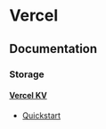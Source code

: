 # Vercel
## Documentation
### Storage
#### [Vercel KV](https://vercel.com/docs/storage/vercel-kv)
* [Quickstart](https://vercel.com/docs/storage/vercel-kv/quickstart)
